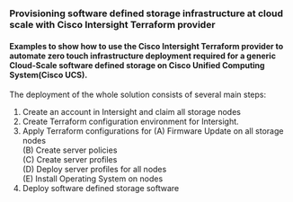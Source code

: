 ### Provisioning software defined storage infrastructure at cloud scale with Cisco Intersight Terraform provider

#### Examples to show how to use the Cisco Intersight Terraform provider to automate zero touch infrastructure deployment required for a generic Cloud-Scale software defined storage on Cisco Unified Computing System(Cisco UCS). 

The deployment of the whole solution consists of several main steps:
1.	Create an account in Intersight and claim all storage nodes
2.	Create Terraform configuration environment for Intersight.
3.	Apply Terraform configurations for 
(A) Firmware Update on all storage nodes \
(B) Create server policies \
(C) Create server profiles \
(D) Deploy server profiles for all nodes \
(E) Install Operating System on nodes 
4.	Deploy software defined storage software

